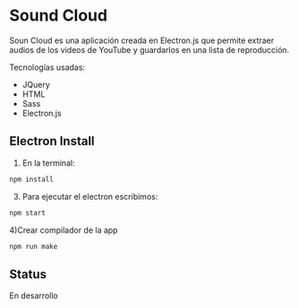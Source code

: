 
# Sound Cloud

Soun Cloud es una aplicación creada en Electron.js que permite extraer audios de los videos de YouTube y guardarlos en una lista de reproducción.

Tecnologías usadas:
- JQuery
- HTML
- Sass
- Electron.js
## Electron Install
1) En la terminal:
``` bash
npm install
```

3) Para ejecutar el electron escribimos:
``` bash
npm start
```

4)Crear compilador de la app
``` bash
npm run make
```

## Status
En desarrollo
